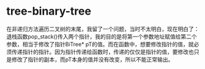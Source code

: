 # tree-binary-tree

在非递归方法遍历二叉树的末尾，我留了一个问题，当时不太明白，现在明白了：退栈函数pop_stack()传入两个指针，我的目的是将第一个参数地址赋值给第二个参数，相当于修改了指针BiTree* pT的值。而在函数中，想要修改指针的值，就必须传递指针的指针。因为指针传递给函数时，传递的仅仅是指针的值，要修改也只是修改了指针的副本，而pT本身的值并没有改变，所以不能正常输出。

